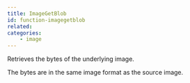 ```yaml
---
title: ImageGetBlob
id: function-imagegetblob
related:
categories:
    - image
---
```


Retrieves the bytes of the underlying image.

The bytes are in the same image format as the source image.
